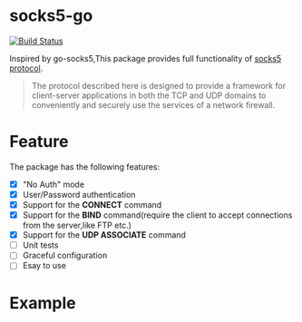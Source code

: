 # socks5-go
[![Build Status](https://travis-ci.com/netldds/socks5-go.svg?branch=dev)](https://travis-ci.com/netldds/socks5-go)

Inspired by go-socks5,This package provides full functionality of [socks5 protocol](https://www.rfc-editor.org/rfc/pdfrfc/rfc1928.txt.pdf).

>The protocol described here is designed to provide a framework for client-server applications in both the TCP and UDP domains to conveniently and securely use the services of a network firewall.


Feature
=======
The package has the following features:
- [x] "No Auth" mode
- [x] User/Password authentication
- [x] Support for the **CONNECT** command
- [x] Support for the **BIND** command(require the client to accept connections from the server,like FTP etc.)
- [x] Support for the **UDP ASSOCIATE** command
- [ ] Unit tests
- [ ] Graceful configuration
- [ ] Esay to use

Example
=======